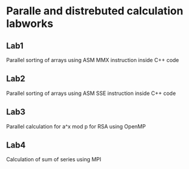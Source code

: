 # Paralle and distrebuted calculation labworks
## Lab1
Parallel sorting of arrays using ASM MMX instruction inside C++ code

## Lab2
Parallel sorting of arrays using ASM SSE instruction inside C++ code

## Lab3
Parallel calculation for a^x mod p for RSA using OpenMP

## Lab4
Calculation of sum of series using MPI
